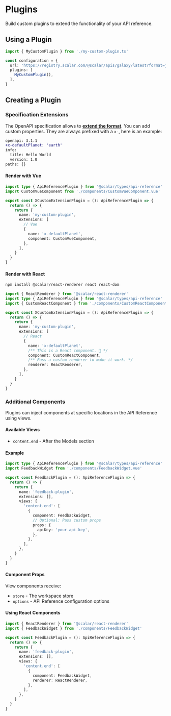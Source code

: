 # Plugins

Build custom plugins to extend the functionality of your API reference.

## Using a Plugin

```ts
import { MyCustomPlugin } from './my-custom-plugin.ts'

const configuration = {
  url: 'https://registry.scalar.com/@scalar/apis/galaxy/latest?format=json',
  plugins: [
    MyCustomPlugin(),
  ],
}
```

## Creating a Plugin

### Specification Extensions

The OpenAPI specification allows to [**extend the format**](https://github.com/OAI/OpenAPI-Specification/blob/main/versions/3.1.1.md#specification-extensions).
You can add custom properties. They are always prefixed with a `x-`, here is an example:

```diff
openapi: 3.1.1
+x-defaultPlanet: 'earth'
info:
  title: Hello World
  version: 1.0
paths: {}
```

#### Render with Vue

```ts
import type { ApiReferencePlugin } from '@scalar/types/api-reference'
import CustomVueComponent from './components/CustomVueComponent.vue'

export const XCustomExtensionPlugin = (): ApiReferencePlugin => {
  return () => {
    return {
      name: 'my-custom-plugin',
      extensions: [
        // Vue
        {
          name: 'x-defaultPlanet',
          component: CustomVueComponent,
        },
      ],
    }
  }
}
```

#### Render with React

```bash
npm install @scalar/react-renderer react react-dom
```

```ts
import { ReactRenderer } from '@scalar/react-renderer'
import type { ApiReferencePlugin } from '@scalar/types/api-reference'
import { CustomReactComponent } from './components/CustomReactComponent'

export const XCustomExtensionPlugin = (): ApiReferencePlugin => {
  return () => {
    return {
      name: 'my-custom-plugin',
      extensions: [
        // React
        {
          name: 'x-defaultPlanet',
          /** This is a React component. 🤯 */
          component: CustomReactComponent,
          /** Pass a custom renderer to make it work. */
          renderer: ReactRenderer,
        },
      ],
    }
  }
}
```

### Additional Components

Plugins can inject components at specific locations in the API Reference using views.

#### Available Views

- `content.end` - After the Models section

#### Example

```ts
import type { ApiReferencePlugin } from '@scalar/types/api-reference'
import FeedbackWidget from './components/FeedbackWidget.vue'

export const FeedbackPlugin = (): ApiReferencePlugin => {
  return () => {
    return {
      name: 'feedback-plugin',
      extensions: [],
      views: {
        'content.end': [
          {
            component: FeedbackWidget,
            // Optional: Pass custom props
            props: {
              apiKey: 'your-api-key',
            },
          },
        ],
      },
    }
  }
}
```

#### Component Props

View components receive:

- `store` - The workspace store
- `options` - API Reference configuration options

#### Using React Components

```ts
import { ReactRenderer } from '@scalar/react-renderer'
import { FeedbackWidget } from './components/FeedbackWidget'

export const FeedbackPlugin = (): ApiReferencePlugin => {
  return () => {
    return {
      name: 'feedback-plugin',
      extensions: [],
      views: {
        'content.end': [
          {
            component: FeedbackWidget,
            renderer: ReactRenderer,
          },
        ],
      },
    }
  }
}
```
